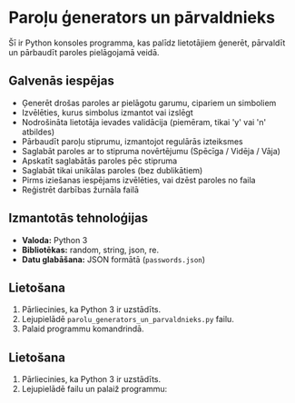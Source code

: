 # Paroļu ģenerators un pārvaldnieks

Šī ir Python konsoles programma, kas palīdz lietotājiem ģenerēt, pārvaldīt un pārbaudīt paroles pielāgojamā veidā.

## Galvenās iespējas

- Ģenerēt drošas paroles ar pielāgotu garumu, cipariem un simboliem
- Izvēlēties, kurus simbolus izmantot vai izslēgt
- Nodrošināta lietotāja ievades validācija (piemēram, tikai 'y' vai 'n' atbildes)
- Pārbaudīt paroļu stiprumu, izmantojot regulārās izteiksmes
- Saglabāt paroles ar to stipruma novērtējumu (Spēcīga / Vidēja / Vāja)
- Apskatīt saglabātās paroles pēc stipruma
- Saglabāt tikai unikālas paroles (bez dublikātiem)
- Pirms iziešanas iespējams izvēlēties, vai dzēst paroles no faila
- Reģistrēt darbības žurnāla failā

## Izmantotās tehnoloģijas

- **Valoda:** Python 3
- **Bibliotēkas:** random, string, json, re.
- **Datu glabāšana:** JSON formātā (`passwords.json`)

## Lietošana

1. Pārliecinies, ka Python 3 ir uzstādīts.
2. Lejupielādē `parolu_generators_un_parvaldnieks.py` failu.
3. Palaid programmu komandrindā.


## Lietošana

1. Pārliecinies, ka Python 3 ir uzstādīts.
2. Lejupielādē failu un palaiž programmu:
